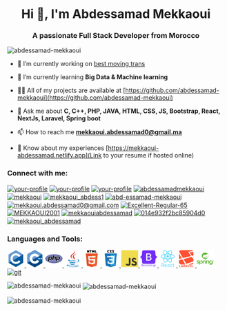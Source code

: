 <h1 align="center">Hi 👋, I'm Abdessamad Mekkaoui</h1>
<h3 align="center">A passionate Full Stack Developer from Morocco</h3>

<p align="left"> <img src="https://komarev.com/ghpvc/?username=abdessamad-mekkaoui&label=Profile%20views&color=0e75b6&style=flat" alt="abdessamad-mekkaoui" /> </p>

- 🔭 I’m currently working on [best moving trans](https://www.linkedin.com/company/best-moving-trans/)

- 🌱 I’m currently learning **Big Data & Machine learning**

- 👨‍💻 All of my projects are available at [https://github.com/abdessamad-mekkaoui](https://github.com/abdessamad-mekkaoui)

- 💬 Ask me about **C, C++, PHP, JAVA, HTML, CSS, JS, Bootstrap, React, NextJs, Laravel, Spring boot**

- 📫 How to reach me **mekkaoui.abdessamad0@gmail.ma**

- 📄 Know about my experiences [https://mekkaoui-abdessamad.netlify.app](Link to your resume if hosted online)

<h3 align="left">Connect with me:</h3>
<p align="left">
<a href="https://www.linkedin.com/in/abdessamad-mekkaoui/" target="blank"><img align="center" src="https://cdn.jsdelivr.net/npm/simple-icons@3.0.1/icons/linkedin.svg" alt="your-profile" height="30" width="40" /></a>
<a href="https://www.facebook.com/profile.php?id=100041103906011" target="blank"><img align="center" src="https://cdn.jsdelivr.net/npm/simple-icons@3.0.1/icons/facebook.svg" alt="your-profile" height="30" width="40" /></a>
<a href="https://www.instagram.com/mekkaoui_abdessamad_/" target="blank"><img align="center" src="https://cdn.jsdelivr.net/npm/simple-icons@3.0.1/icons/instagram.svg" alt="your-profile" height="30" width="40" /></a>
<a href="https://www.kaggle.com/abdessamadmekkaoui" target="blank"><img align="center" src="https://cdn.jsdelivr.net/npm/simple-icons@3.0.1/icons/kaggle.svg" alt="abdessamadmekkaoui" height="30" width="40" /></a>
<a href="https://app.daily.dev/mekkaoui" target="blank"><img align="center" src="https://cdn.jsdelivr.net/npm/simple-icons@3.0.1/icons/dev-dot-to.svg" alt="mekkaoui" height="30" width="40" /></a>
<a href="https://www.hackerrank.com/profile/mekkaoui_abdess1" target="blank"><img align="center" src="https://cdn.jsdelivr.net/npm/simple-icons@3.0.1/icons/hackerrank.svg" alt="mekkaoui_abdess1" height="30" width="40" /></a>
<a href="https://stackoverflow.com/users/24089777/abd-essamad-mekkaoui" target="blank"><img align="center" src="https://cdn.jsdelivr.net/npm/simple-icons@3.0.1/icons/stackoverflow.svg" alt="abd-essamad-mekkaoui" height="30" width="40" /></a>
<a href="mailto:mekkaoui.abdessamad0@gmail.com" target="blank"><img align="center" src="https://cdn.jsdelivr.net/npm/simple-icons@3.0.1/icons/gmail.svg" alt="mekkaoui.abdessamad0@gmail.com" height="30" width="40" /></a>
<a href="https://www.reddit.com/user/Excellent-Regular-65/" target="blank"><img align="center" src="https://cdn.jsdelivr.net/npm/simple-icons@3.0.1/icons/reddit.svg" alt="Excellent-Regular-65" height="30" width="40" /></a>
<a href="https://leetcode.com/u/MEKKAOUI2001/" target="blank"><img align="center" src="https://cdn.jsdelivr.net/npm/simple-icons@3.0.1/icons/leetcode.svg" alt="MEKKAOUI2001" height="30" width="40" /></a>
<a href="https://www.datacamp.com/portfolio/mekkaouiabdessamad" target="blank"><img align="center" src="https://cdn.jsdelivr.net/npm/simple-icons@3.0.1/icons/datacamp.svg" alt="mekkaouiabdessamad" height="30" width="40" /></a>
<a href="https://www.upwork.com/freelancers/~014e932f2bc85904d0" target="blank"><img align="center" src="https://cdn.jsdelivr.net/npm/simple-icons@3.0.1/icons/upwork.svg" alt="014e932f2bc85904d0" height="30" width="40" /></a>
<a href="https://khamsat.com/user/mekkaoui_abdessamad" target="blank"><img align="center" src="https://cdn.jsdelivr.net/npm/simple-icons@3.0.1/icons/simpleicons.svg" alt="mekkaoui_abdessamad" height="30" width="40" /></a>
</p>



<h3 align="left">Languages and Tools:</h3>
<p align="left"> 
<a href="https://www.cprogramming.com/" target="_blank"> <img src="https://raw.githubusercontent.com/devicons/devicon/master/icons/c/c-original.svg" alt="c" width="40" height="40"/> </a> 
<a href="https://www.w3schools.com/cpp/" target="_blank"> <img src="https://raw.githubusercontent.com/devicons/devicon/master/icons/cplusplus/cplusplus-original.svg" alt="cplusplus" width="40" height="40"/> </a> 
<a href="https://www.php.net" target="_blank"> <img src="https://raw.githubusercontent.com/devicons/devicon/master/icons/php/php-original.svg" alt="php" width="40" height="40"/> </a> 
<a href="https://www.java.com" target="_blank"> <img src="https://raw.githubusercontent.com/devicons/devicon/master/icons/java/java-original.svg" alt="java" width="40" height="40"/> </a> 
<a href="https://developer.mozilla.org/en-US/docs/Web/HTML" target="_blank"> <img src="https://raw.githubusercontent.com/devicons/devicon/master/icons/html5/html5-original-wordmark.svg" alt="html5" width="40" height="40"/> </a> 
<a href="https://developer.mozilla.org/en-US/docs/Web/CSS" target="_blank"> <img src="https://raw.githubusercontent.com/devicons/devicon/master/icons/css3/css3-original-wordmark.svg" alt="css3" width="40" height="40"/> </a> 
<a href="https://developer.mozilla.org/en-US/docs/Web/JavaScript" target="_blank"> <img src="https://raw.githubusercontent.com/devicons/devicon/master/icons/javascript/javascript-original.svg" alt="javascript" width="40" height="40"/> </a> 
<a href="https://getbootstrap.com" target="_blank"> <img src="https://raw.githubusercontent.com/devicons/devicon/master/icons/bootstrap/bootstrap-plain-wordmark.svg" alt="bootstrap" width="40" height="40"/> </a> 
<a href="https://reactjs.org/" target="_blank"> <img src="https://raw.githubusercontent.com/devicons/devicon/master/icons/react/react-original-wordmark.svg" alt="react" width="40" height="40"/> </a> 
<a href="https://laravel.com/" target="_blank"> <img src="https://raw.githubusercontent.com/devicons/devicon/master/icons/laravel/laravel-plain-wordmark.svg" alt="laravel" width="40" height="40"/> </a> 
<a href="https://spring.io/" target="_blank"> <img src="https://raw.githubusercontent.com/devicons/devicon/master/icons/spring/spring-original-wordmark.svg" alt="spring" width="40" height="40"/> </a> 
<a href="https://git-scm.com/" target="_blank"> <img src="https://www.vectorlogo.zone/logos/git-scm/git-scm-icon.svg" alt="git" width="40" height="40"/> </a> 
</p>

<p><img align="left" src="https://github-readme-stats.vercel.app/api/top-langs?username=abdessamad-mekkaoui&show_icons=true&locale=en&layout=compact" alt="abdessamad-mekkaoui" /></p>

<p>&nbsp;<img align="center" src="https://github-readme-stats.vercel.app/api?username=abdessamad-mekkaoui&show_icons=true&locale=en" alt="abdessamad-mekkaoui" /></p>

<p><img align="center" src="https://github-readme-streak-stats.herokuapp.com/?user=abdessamad-mekkaoui&" alt="abdessamad-mekkaoui" /></p>

